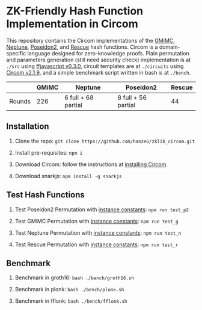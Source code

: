 # ZK-Friendly Hash Function Implementation in Circom

This repository contains the Circom implementations of the [GMiMC](https://eprint.iacr.org/2019/397.pdf), [Neptune](https://eprint.iacr.org/2021/1695.pdf), [Poseidon2](https://eprint.iacr.org/2023/323.pdf), and [Rescue](https://eprint.iacr.org/2020/1143) hash functions. Circom is a domain-specific language designed for zero-knowledge proofs. Plain permutation and parameters generation (still need security check) implementation is at `./src` using [ffjavascript v0.3.0](https://github.com/iden3/ffjavascript.git), circuit templates are at `./circuits` using [Circom v2.1.9](https://github.com/iden3/circom.git), and a simple benchmark script written in bash is at `./bench`.

|        | GMiMC | Neptune             | Poseidon2           | Rescue |
| ------ | ----- | ------------------- | ------------------- | ------ |
| Rounds | 226   | 6 full + 68 partial | 8 full + 56 partial | 44     |

## Installation

1. Clone the repo: `git clone https://github.com/hanzeG/zklib_circom.git`

2. Install pre-requisites: `npm i`

3. Download Circom: follow the instructions at [installing Circom](https://docs.circom.io/getting-started/installation/).

4. Download snarkjs: `npm install -g snarkjs`

## Test Hash Functions

1. Test Poseidon2 Permutation with [instance constants](https://github.com/HorizenLabs/poseidon2.git): `npm run test_p2`

2. Test GMiMC Permutation with [instance constants](https://github.com/HorizenLabs/poseidon2.git): `npm run test_g`

3. Test Neptune Permutation with [instance constants](https://github.com/HorizenLabs/poseidon2.git): `npm run test_n`

4. Test Rescue Permutation with [instance constants](https://github.com/fluidex/rescue-hash-js.git): `npm run test_r`

## Benchmark

1. Benchmark in groth16: `bash ./bench/groth16.sh`

2. Benchmark in plonk: `bash ./bench/plonk.sh`

3. Benchmark in fflonk: `bash ./bench/fflonk.sh`